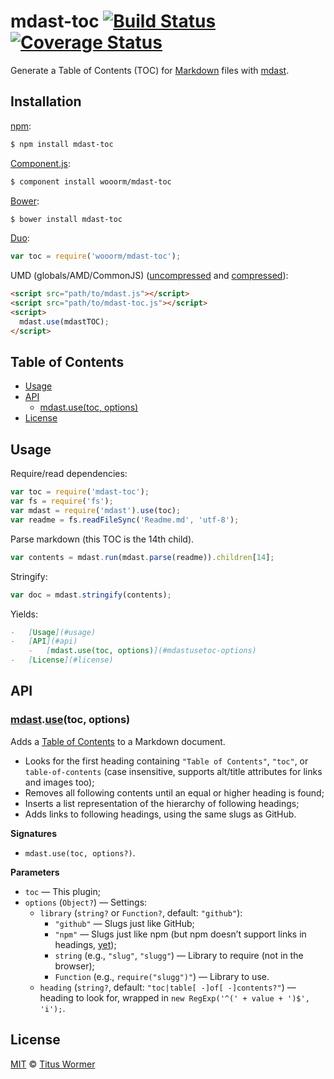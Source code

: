 # mdast-toc [![Build Status](https://img.shields.io/travis/wooorm/mdast-toc.svg?style=flat)](https://travis-ci.org/wooorm/mdast-toc) [![Coverage Status](https://img.shields.io/coveralls/wooorm/mdast-toc.svg?style=flat)](https://coveralls.io/r/wooorm/mdast-toc?branch=master)

Generate a Table of Contents (TOC) for [Markdown](http://daringfireball.net/projects/markdown/syntax) files with [mdast](https://github.com/wooorm/mdast).

## Installation

[npm](https://docs.npmjs.com/cli/install):

```bash
$ npm install mdast-toc
```

[Component.js](https://github.com/componentjs/component):

```bash
$ component install wooorm/mdast-toc
```

[Bower](http://bower.io/#install-packages):

```bash
$ bower install mdast-toc
```

[Duo](http://duojs.org/#getting-started):

```javascript
var toc = require('wooorm/mdast-toc');
```

UMD (globals/AMD/CommonJS) ([uncompressed](mdast-toc.js) and [compressed](mdast-toc.min.js)):

```html
<script src="path/to/mdast.js"></script>
<script src="path/to/mdast-toc.js"></script>
<script>
  mdast.use(mdastTOC);
</script>
```

## Table of Contents

*   [Usage](#usage)
*   [API](#api)
    *   [mdast.use(toc, options)](#mdastusetoc-options)
*   [License](#license)

## Usage

Require/read dependencies:

```javascript
var toc = require('mdast-toc');
var fs = require('fs');
var mdast = require('mdast').use(toc);
var readme = fs.readFileSync('Readme.md', 'utf-8');
```

Parse markdown (this TOC is the 14th child).

```javascript
var contents = mdast.run(mdast.parse(readme)).children[14];
```

Stringify:

```javascript
var doc = mdast.stringify(contents);
```

Yields:

```markdown
-   [Usage](#usage)
-   [API](#api)
    -   [mdast.use(toc, options)](#mdastusetoc-options)
-   [License](#license)
```

## API

### [mdast](https://github.com/wooorm/mdast#api).[use](https://github.com/wooorm/mdast#mdastuseplugin-options)(toc, options)

Adds a [Table of Contents](#table-of-contents) to a Markdown document.

*   Looks for the first heading containing `"Table of Contents"`, `"toc"`, or `table-of-contents` (case insensitive, supports alt/title attributes for links and images too);
*   Removes all following contents until an equal or higher heading is found;
*   Inserts a list representation of the hierarchy of following headings;
*   Adds links to following headings, using the same slugs as GitHub.

**Signatures**

*   `mdast.use(toc, options?)`.

**Parameters**

*   `toc` — This plugin;
*   `options` (`Object?`) — Settings:
    *   `library` (`string?` or `Function?`, default: `"github"`):
        *   `"github"` — Slugs just like GitHub;
        *   `"npm"` — Slugs just like npm (but npm doesn’t support links in headings, [yet](https://github.com/npm/marky-markdown/pull/38));
        *   `string` (e.g., `"slug"`, `"slugg"`) — Library to require (not in the browser);
        *   `Function` (e.g., `require("slugg")"`) — Library to use.
    *   `heading` (`string?`, default: `"toc|table[ -]of[ -]contents?"`) — heading to look for, wrapped in `new RegExp('^(' + value + ')$', 'i');`.

## License

[MIT](LICENSE) © [Titus Wormer](http://wooorm.com)
